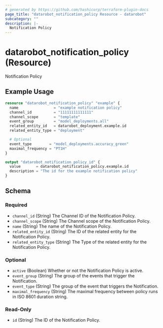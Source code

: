 ```yaml
---
# generated by https://github.com/hashicorp/terraform-plugin-docs
page_title: "datarobot_notification_policy Resource - datarobot"
subcategory: ""
description: |-
  Notification Policy
---
```


# datarobot_notification_policy (Resource)

Notification Policy

## Example Usage

```terraform
resource "datarobot_notification_policy" "example" {
  name                = "example notification policy"
  channel_id          = "11111111111111"
  channel_scope       = "template"
  event_group         = "model_deployments.all"
  related_entity_id   = datarobot_deployment.example.id
  related_entity_type = "deployment"

  # Optional
  event_type        = "model_deployments.accuracy_green"
  maximal_frequency = "PT1H"
}

output "datarobot_notification_policy_id" {
  value       = datarobot_notification_policy.example.id
  description = "The id for the example notification policy"
}
```

<!-- schema generated by tfplugindocs -->
## Schema

### Required

- `channel_id` (String) The Channel ID of the Notification Policy.
- `channel_scope` (String) The Channel scope of the Notification Policy.
- `name` (String) The name of the Notification Policy.
- `related_entity_id` (String) The ID of the related entity for the Notification Policy.
- `related_entity_type` (String) The Type of the related entity for the Notification Policy.

### Optional

- `active` (Boolean) Whether or not the Notification Policy is active.
- `event_group` (String) The group of the events that trigger the Notification.
- `event_type` (String) The group of the event that triggers the Notification.
- `maximal_frequency` (String) The maximal frequency between policy runs in ISO 8601 duration string.

### Read-Only

- `id` (String) The ID of the Notification Policy.

